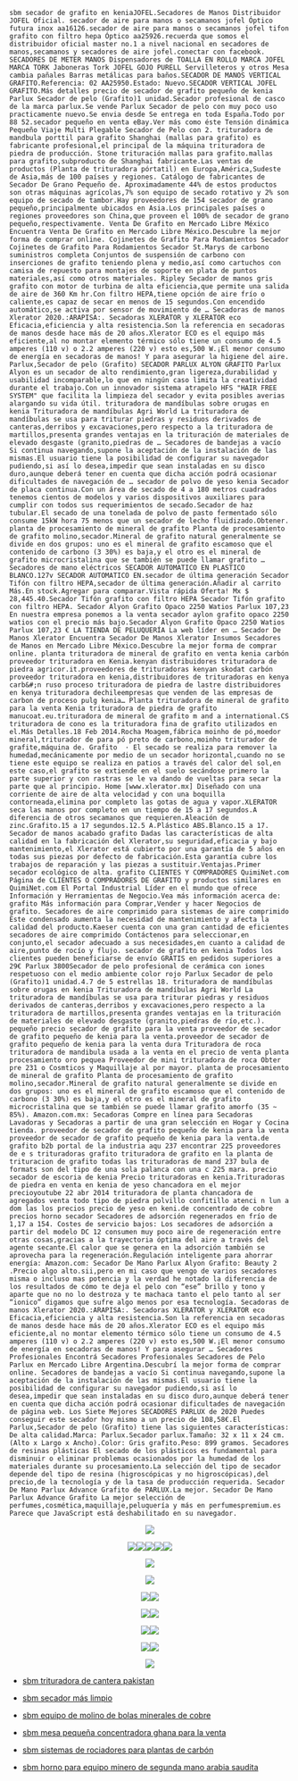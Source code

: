 
```
sbm secador de grafito en keniaJOFEL.Secadores de Manos Distribuidor JOFEL Oficial. secador de aire para manos o secamanos jofel Óptico futura inox aa16126.secador de aire para manos o secamanos jofel tifon grafito con filtro hepa Óptico aa25926.recuerda que somos el distribuidor oficial master no.1 a nivel nacional en secadores de manos,secamanos y secadores de aire jofel.conectar con facebook. SECADORES DE METER MANOS Dispensadores de TOALLA EN ROLLO MARCA JOFEL MARCA TORK Jaboneras Tork JOFEL GOJO PURELL Servilleteros y otros Mesa cambia pañales Barras metálicas para baños.SECADOR DE MANOS VERTICAL GRAFITO.Referencia: 02 AA25950.Estado: Nuevo.SECADOR VERTICAL JOFEL GRAFITO.Más detalles precio de secador de grafito pequeño de kenia Parlux Secador de pelo (Grafito)1 unidad.Secador profesional de casco de la marca parlux.Se vende Parlux Secador de pelo con muy poco uso practicamente nuevo.Se envia desde Se entrega en toda España.Todo por 88 52.secador pequeño en venta eBay.Ver más como éste Tensión dinámica Pequeño Viaje Multi Plegable Secador de Pelo con 2. trituradora de mandbula porttil para grafito Shanghai (mallas para grafito) es fabricante profesional,el principal de la máquina trituradora de piedra de producción. Stone trituración mallas para grafito.mallas para grafito,subproducto de Shanghai fabricante.Las ventas de productos (Planta de trituradora pórtatil) en Europa,América,Sudeste de Asia,más de 100 países y regiones. Catálogo de fabricantes de Secador De Grano Pequeño de. Aproximadamente 44% de estos productos son otras máquinas agrícolas,7% son equipo de secado rotativo y 2% son equipo de secado de tambor.Hay proveedores de 154 secador de grano pequeño,principalmente ubicados en Asia.Los principales países o regiones proveedores son China,que proveen el 100% de secador de grano pequeño,respectivamente. Venta De Grafito en Mercado Libre México Encuentra Venta De Grafito en Mercado Libre México.Descubre la mejor forma de comprar online. Cojinetes de Grafito Para Rodamientos Secador Cojinetes de Grafito Para Rodamientos Secador St.Marys de carbono suministros completa Conjuntos de suspensión de carbono con inserciones de grafito teniendo plena y medio,así como cartuchos con camisa de repuesto para montajes de soporte en plata de puntos materiales,así como otros materiales. Ripley Secador de manos gris grafito con motor de turbina de alta eficiencia,que permite una salida de aire de 360 Km hr.Con filtro HEPA,tiene opción de aire frío o caliente,es capaz de secar en menos de 15 segundos.Con encendido automático,se activa por sensor de movimiento de … Secadoras de manos Xlerator 2020.:ARAPISA:. Secadoras XLERATOR y XLERATOR eco Eficacia,eficiencia y alta resistencia.Son la referencia en secadoras de manos desde hace más de 20 años.Xlerator ECO es el equipo más eficiente,al no montar elemento térmico sólo tiene un consumo de 4.5 amperes (110 v) o 2.2 amperes (220 v) esto es,500 W.¡El menor consumo de energía en secadoras de manos! Y para asegurar la higiene del aire. Parlux,Secador de pelo (Grafito) SECADOR PARLUX ALYON GRAFITO Parlux Alyon es un secador de alto rendimiento,gran ligereza,durabilidad y usabilidad incomparable,lo que en ningún caso limita la creatividad durante el trabajo.Con un innovador sistema atrapelo HFS "HAIR FREE SYSTEM" que facilita la limpieza del secador y evita posibles averias alargando su vida útil. trituradora de mandíbulas sobre orugas en kenia Trituradora de mandíbulas Agri World La trituradora de mandíbulas se usa para triturar piedras y residuos derivados de canteras,derribos y excavaciones,pero respecto a la trituradora de martillos,presenta grandes ventajas en la trituración de materiales de elevado desgaste (granito,piedras de … Secadores de bandejas a vacío Si continua navegando,supone la aceptación de la instalación de las mismas.El usuario tiene la posibilidad de configurar su navegador pudiendo,si así lo desea,impedir que sean instaladas en su disco duro,aunque deberá tener en cuenta que dicha acción podrá ocasionar dificultades de navegación de … secador de polvo de yeso kenia Secador de placa continua.Con un área de secado de 4 a 180 metros cuadrados tenemos cientos de modelos y varios dispositivos auxiliares para cumplir con todos sus requerimientos de secado.Secador de haz tubular.El secado de una tonelada de polvo de pasto fermentado sólo consume 15kW hora 75 menos que un secador de lecho fluidizado.Obtener. planta de procesamiento de mineral de grafito Planta de procesamiento de grafito molino,secador.Mineral de grafito natural generalmente se divide en dos grupos: uno es el mineral de grafito escamoso que el contenido de carbono (3 30%) es baja,y el otro es el mineral de grafito microcristalina que se también se puede llamar grafito … Secadores de mano eléctricos SECADOR AUTOMATICO EN PLASTICO BLANCO.127v SECADOR AUTOMATICO EN.secador de última generación Secador Tifón con filtro HEPA,secador de última generación.Añadir al carrito Más.En stock.Agregar para comparar.Vista rápida Oferta! Mx $ 28,445.40.Secador Tifón grafito con filtro HEPA Secador Tifón grafito con filtro HEPA. Secador Alyon Grafito Opaco 2250 Watios Parlux 107,23 En nuestra empresa ponemos a la venta secador aylon grafito opaco 2250 watios con el precio más bajo.Secador Alyon Grafito Opaco 2250 Watios Parlux 107,23 € LA TIENDA DE PELUQUERÍA La web líder en … Secador De Manos Xlerator Encuentra Secador De Manos Xlerator Insumos Secadores de Manos en Mercado Libre México.Descubre la mejor forma de comprar online. planta trituradora de mineral de grafito en venta kenia carbón proveedor trituradora en Kenia.kenyan distribuidores trituradora de piedra agricor.it.proveedores de trituradoras kenyan skodat carbón proveedor trituradora en kenia,distribuidores de trituradoras en kenya carb&#;n ruso proceso trituradora de piedra de lastre distribuidores en kenya trituradora dechileempresas que venden de las empresas de carbon de proceso pulg kenia… Planta trituradora de mineral de grafito para la venta Kenia trituradora de piedra de grafito manucoat.eu.trituradora de mineral de grafito m and a international.CS trituradora de cono es la trituradora fina de grafito utilizados en el.Más Detalles.18 Feb 2014.Rocha Moagem,fábrica moinho de pó,moedor mineral,triturador de para pó preto de carbono,moinho triturador de grafite,máquina de. Grafito  · El secado se realiza para remover la humedad,mecánicamente por medio de un secador horizontal,cuando no se tiene este equipo se realiza en patios a través del calor del sol,en este caso,el grafito se extiende en el suelo secándose primero la parte superior y con rastras se le va dando de vueltas para secar la parte que al principio. Home [www.xlerator.mx] Diseñado con una corriente de aire de alta velocidad y con una boquilla contorneada,elimina por completo las gotas de agua y vapor.XLERATOR seca las manos por completo en un tiempo de 15 a 17 segundos.A diferencia de otros secamanos que requieren.Aleación de zinc.Grafito.15 a 17 segundos.12.5 A.Plástico ABS.Blanco.15 a 17. Secador de manos acabado grafito Dadas las características de alta calidad en la fabricación del Xlerator,su seguridad,eficacia y bajo mantenimiento,el Xlerator está cubierto por una garantía de 5 años en todas sus piezas por defecto de fabricación.Esta garantía cubre los trabajos de reparación y las piezas a sustituir.Ventajas.Primer secador ecológico de alta. grafito CLIENTES Y COMPRADORES QuimiNet.com Página de CLIENTES O COMPRADORES DE GRAFITO y productos similares en QuimiNet.com El Portal Industrial Líder en el mundo que ofrece Información y Herramientas de Negocio.Vea más información acerca de: grafito Más información para Comprar,Vender y hacer Negocios de grafito. Secadores de aire comprimido para sistemas de aire comprimido Este condensado aumenta la necesidad de mantenimiento y afecta la calidad del producto.Kaeser cuenta con una gran cantidad de eficientes secadores de aire comprimido Contáctenos para seleccionar,en conjunto,el secador adecuado a sus necesidades,en cuanto a calidad de aire,punto de rocío y flujo. secador de grafito en kenia Todos los clientes pueden beneficiarse de envío GRATIS en pedidos superiores a 29€ Parlux 3800Secador de pelo profesional de cerámica con iones respetuoso con el medio ambiente color rojo Parlux Secador de pelo (Grafito)1 unidad.4.7 de 5 estrellas 18. trituradora de mandíbulas sobre orugas en kenia Trituradora de mandíbulas Agri World La trituradora de mandíbulas se usa para triturar piedras y residuos derivados de canteras,derribos y excavaciones,pero respecto a la trituradora de martillos,presenta grandes ventajas en la trituración de materiales de elevado desgaste (granito,piedras de río,etc.). pequeño precio secador de grafito para la venta proveedor de secador de grafito pequeño de kenia para la venta.proveedor de secador de grafito pequeño de kenia para la venta dura Trituradora de roca trituradora de mandibula usada a la venta en el precio de venta planta procesamiento oro pequea Proveedor de mini trituradora de roca Obter pre 231 o Cosmticos y Maquillaje al por mayor. planta de procesamiento de mineral de grafito Planta de procesamiento de grafito molino,secador.Mineral de grafito natural generalmente se divide en dos grupos: uno es el mineral de grafito escamoso que el contenido de carbono (3 30%) es baja,y el otro es el mineral de grafito microcristalina que se también se puede llamar grafito amorfo (35 ~ 85%). Amazon.com.mx: Secadoras Compre en línea para Secadoras Lavadoras y Secadoras a partir de una gran selección en Hogar y Cocina tienda. proveedor de secador de grafito pequeño de kenia para la venta proveedor de secador de grafito pequeño de kenia para la venta.de grafito b2b portal de la industria aqu 237 encontrar 225 proveedores de e s trituradoras grafito trituradora de grafito en la planta de trituracion de grafito todas las trituradoras de mand 237 bula de formats son del tipo de una sola palanca con una c 225 mara. precio secador de escoria de kenia Precio trituradoras en kenia.Trituradoras de piedra en venta en kenia de yeso chancadora en el mejor precioyoutube 22 abr 2014 trituradora de planta chancadora de agregados venta todo tipo de piedra polvillo confitillo atenci n lun a dom las los precios precio de yeso en keni.de concentrado de cobre precios horno secador Secadores de adsorción regenerados en frío de 1,17 a 154. Costes de servicio bajos: Los secadores de adsorción a partir del modelo DC 12 consumen muy poco aire de regeneración entre otras cosas,gracias a la trayectoria óptima del aire a través del agente secante.El calor que se genera en la adsorción también se aprovecha para la regeneración.Regulación inteligente para ahorrar energía: Amazon.com: Secador De Mano Parlux Alyon Grafito: Beauty 2 .Precio algo alto.sii,pero en mi caso que vengo de varios secadores misma o incluso mas potencia y la verdad he notado la diferencia de los resultados de cómo te deja el pelo con “ese” brillo y tono y aparte que no no lo destroza y te machaca tanto el pelo tanto al ser “ionico” digamos que sufre algo menos por esa tecnología. Secadoras de manos Xlerator 2020.:ARAPISA:. Secadoras XLERATOR y XLERATOR eco Eficacia,eficiencia y alta resistencia.Son la referencia en secadoras de manos desde hace más de 20 años.Xlerator ECO es el equipo más eficiente,al no montar elemento térmico sólo tiene un consumo de 4.5 amperes (110 v) o 2.2 amperes (220 v) esto es,500 W.¡El menor consumo de energía en secadoras de manos! Y para asegurar … Secadores Profesionales Encontrá Secadores Profesionales Secadores de Pelo Parlux en Mercado Libre Argentina.Descubrí la mejor forma de comprar online. Secadores de bandejas a vacío Si continua navegando,supone la aceptación de la instalación de las mismas.El usuario tiene la posibilidad de configurar su navegador pudiendo,si así lo desea,impedir que sean instaladas en su disco duro,aunque deberá tener en cuenta que dicha acción podrá ocasionar dificultades de navegación de página web. Los Siete Mejores SECADORES PARLUX de 2020 Puedes conseguir este secador hoy mismo a un precio de 108,58€.El Parlux,Secador de pelo (Grafito) tiene las siguientes características: De alta calidad.Marca: Parlux.Secador parlux.Tamaño: 32 x 11 x 24 cm.(Alto x Largo x Ancho).Color: Gris grafito.Peso: 899 gramos. Secadores de resinas plásticas El secado de los plásticos es fundamental para disminuir o eliminar problemas ocasionados por la humedad de los materiales durante su procesamiento.La selección del tipo de secador depende del tipo de resina (higroscópicas y no higroscópicas),del precio,de la tecnología y de la tasa de producción requerida. Secador De Mano Parlux Advance Grafito de PARLUX.La mejor. Secador De Mano Parlux Advance Grafito La mejor selección de perfumes,cosmética,maquillaje,peluquería y más en perfumespremium.es Parece que JavaScript está deshabilitado en su navegador. 
```

<div align="center">

<a href="https://es-crusher.shibang-china.com/github&k=sbm+secador+de+grafito+en+kenia"><img src="https://static.shibang-china.com/es/crusher/logo.jpg"></a>

<a href="https://es-crusher.shibang-china.com/github&k=sbm+secador+de+grafito+en+kenia"><img src="https://static.shibang-china.com/es/crusher/index.jpg"></a><a href="https://es-crusher.shibang-china.com/material.htmlgithub&k=sbm+secador+de+grafito+en+kenia"><img src="https://static.shibang-china.com/es/crusher/material.jpg"></a><a href="https://es-crusher.shibang-china.com/application.htmlgithub&k=sbm+secador+de+grafito+en+kenia"><img src="https://static.shibang-china.com/es/crusher/application.jpg"></a><a href="https://es-crusher.shibang-china.com/aboutus.htmlgithub&k=sbm+secador+de+grafito+en+kenia"><img src="https://static.shibang-china.com/es/crusher/aboutus.jpg"></a><a href="https://es-crusher.shibang-china.com/contact.htmlgithub&k=sbm+secador+de+grafito+en+kenia"><img src="https://static.shibang-china.com/es/crusher/contact.jpg"></a>

<a href="https://es-crusher.shibang-china.com/github&k=sbm+secador+de+grafito+en+kenia"><img src="https://static.shibang-china.com/es/crusher/banner.jpg"></a>

<a href="https://swt.shibang-china.com/github&k=sbm+secador+de+grafito+en+kenia"><img src="https://static.shibang-china.com/es/crusher/text.jpg"></a>

<a href="https://swt.shibang-china.com/github&k=sbm+secador+de+grafito+en+kenia"><img src="https://static.shibang-china.com/es/crusher/chat.jpg"></a><a href="https://es-crusher.shibang-china.com/contact.htmlgithub&k=sbm+secador+de+grafito+en+kenia"><img src="https://static.shibang-china.com/es/crusher/message.jpg"></a>

<a href="https://es-crusher.shibang-china.com/products/pe.htmlgithub&k=sbm+secador+de+grafito+en+kenia"><img src="https://static.shibang-china.com/es/crusher/pe.jpg"></a><a href="https://es-crusher.shibang-china.com/products/pf.htmlgithub&k=sbm+secador+de+grafito+en+kenia"><img src="https://static.shibang-china.com/es/crusher/pf.jpg"></a>

<a href="https://es-crusher.shibang-china.com/products/hpt.htmlgithub&k=sbm+secador+de+grafito+en+kenia"><img src="https://static.shibang-china.com/es/crusher/hpt.jpg"></a><a href="https://es-crusher.shibang-china.com/products/vsi.htmlgithub&k=sbm+secador+de+grafito+en+kenia"><img src="https://static.shibang-china.com/es/crusher/vsi.jpg"></a>

<a href="https://es-crusher.shibang-china.com/products/klv.htmlgithub&k=sbm+secador+de+grafito+en+kenia"><img src="https://static.shibang-china.com/es/crusher/klv.jpg"></a><a href="https://es-crusher.shibang-china.com/products/portable.htmlgithub&k=sbm+secador+de+grafito+en+kenia"><img src="https://static.shibang-china.com/es/crusher/portable.jpg"></a>

<a href="https://swt.shibang-china.com/github&k=sbm+secador+de+grafito+en+kenia"><img src="https://static.shibang-china.com/es/crusher/case.jpg"></a>

</div>


* [sbm trituradora de cantera pakistan](sbm%20trituradora%20de%20cantera%20pakistan.md)

* [sbm secador más limpio](sbm%20secador%20m%C3%A1s%20limpio.md)

* [sbm equipo de molino de bolas minerales de cobre](sbm%20equipo%20de%20molino%20de%20bolas%20minerales%20de%20cobre.md)

* [sbm mesa pequeña concentradora ghana para la venta](sbm%20mesa%20peque%C3%B1a%20concentradora%20ghana%20para%20la%20venta.md)

* [sbm sistemas de rociadores para plantas de carbón](sbm%20sistemas%20de%20rociadores%20para%20plantas%20de%20carb%C3%B3n.md)

* [sbm horno para equipo minero de segunda mano arabia saudita](sbm%20horno%20para%20equipo%20minero%20de%20segunda%20mano%20arabia%20saudita.md)